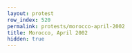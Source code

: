```yaml
---
layout: protest
row_index: 520
permalink: protests/morocco-april-2002
title: Morocco, April 2002
hidden: true
---
```


